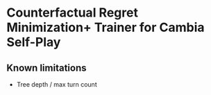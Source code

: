 # Counterfactual Regret Minimization+ Trainer for Cambia Self-Play

## Known limitations

- Tree depth / max turn count
